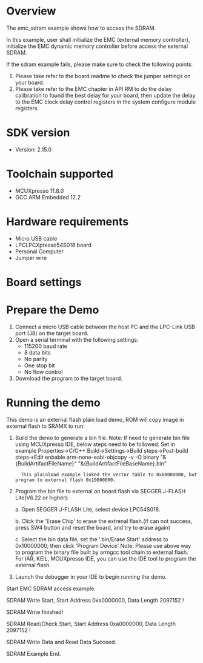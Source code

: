 Overview
========

The emc_sdram example shows how to access the SDRAM.

In this example, user shall initialize the EMC (external memory controller), initialize the
EMC dynamic memory controller before access the external SDRAM.

If the sdram example fails, please make sure to check the following points:
1. Please take refer to the board.readme to check the jumper settings on your board.
2. Please take refer to the EMC chapter in API RM to do the delay calibration to found the best delay for your board, then update the delay to the EMC clock delay control registers in the system configure module registers.

SDK version
===========
- Version: 2.15.0

Toolchain supported
===================
- MCUXpresso  11.8.0
- GCC ARM Embedded  12.2

Hardware requirements
=====================
- Micro USB cable
- LPCLPCXpresso54S018 board
- Personal Computer
- Jumper wire

Board settings
==============

Prepare the Demo
================
1.  Connect a micro USB cable between the host PC and the LPC-Link USB port (J8) on the target board.
2.  Open a serial terminal with the following settings:
    - 115200 baud rate
    - 8 data bits
    - No parity
    - One stop bit
    - No flow control
3.  Download the program to the target board.

Running the demo
================
This demo is an external flash plain load demo, ROM will copy image in external flash to SRAMX to run:
1. Build the demo to generate a bin file.
   Note: If need to generate bin file using MCUXpresso IDE, below steps need to be followed:
         Set in example Properties->C/C++ Build->Settings->Build steps->Post-build steps->Edit
         enbable arm-none-eabi-objcopy -v -O binary "&{BuildArtifactFileName}" "&{BuildArtifactFileBaseName}.bin" 
         
         This plainload example linked the vector table to 0x00000000, but program to external flash 0x10000000.

2. Program the bin file to external on board flash via SEGGER J-FLASH Lite(V6.22 or higher):

   a. Open SEGGER J-FLASH Lite, select device LPC54S018.

   b. Click the 'Erase Chip' to erase the extrenal flash.(if can not success, press SW4 button and reset the board, and try to erase again)

   c. Select the bin data file, set the '.bin/Erase Start' address to 0x10000000, then click 'Program Device'
Note: Please use above way to program the binary file built by armgcc tool chain to external flash. 
      For IAR, KEIL, MCUXpresso IDE, you can use the IDE tool to program the external flash.  
1.  Launch the debugger in your IDE to begin running the demo.


 Start EMC SDRAM access example.

 SDRAM Write Start, Start Address 0xa0000000, Data Length 2097152 !

 SDRAM Write finished!

 SDRAM Read/Check Start, Start Address 0xa0000000, Data Length 2097152 !

 SDRAM Write Data and Read Data Succeed.

 SDRAM Example End.


